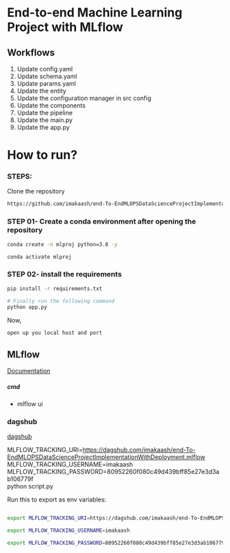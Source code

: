 # End-to-end Machine Learning Project with MLflow


## Workflows

1. Update config.yaml
2. Update schema.yaml
3. Update params.yaml
4. Update the entity
5. Update the configuration manager in src config
6. Update the components
7. Update the pipeline 
8. Update the main.py
9. Update the app.py


# How to run?
### STEPS:

Clone the repository

```bash
https://github.com/imakaash/end-To-EndMLOPSDataScienceProjectImplementationWithDeployment
```
### STEP 01- Create a conda environment after opening the repository

```bash
conda create -n mlproj python=3.8 -y
```

```bash
conda activate mlproj
```


### STEP 02- install the requirements
```bash
pip install -r requirements.txt
```


```bash
# Finally run the following command
python app.py
```

Now,
```bash
open up you local host and port
```



## MLflow

[Documentation](https://mlflow.org/docs/latest/index.html)


##### cmd
- mlflow ui

### dagshub
[dagshub](https://dagshub.com/)

MLFLOW_TRACKING_URI=https://dagshub.com/imakaash/end-To-EndMLOPSDataScienceProjectImplementationWithDeployment.mlflow \
MLFLOW_TRACKING_USERNAME=imakaash \
MLFLOW_TRACKING_PASSWORD=80952260f080c49d439bff85e27e3d3ab106779f \
python script.py

Run this to export as env variables:

```bash

export MLFLOW_TRACKING_URI=https://dagshub.com/imakaash/end-To-EndMLOPSDataScienceProjectImplementationWithDeployment.mlflow

export MLFLOW_TRACKING_USERNAME=imakaash 

export MLFLOW_TRACKING_PASSWORD=80952260f080c49d439bff85e27e3d3ab106779f

```